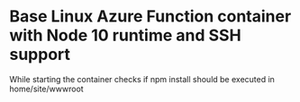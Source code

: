 # Base Linux Azure Function container with Node 10 runtime and SSH support 

While starting the container checks if npm install should be executed in home/site/wwwroot


